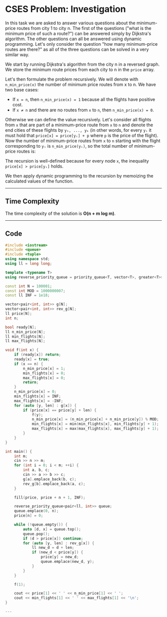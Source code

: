 # CSES Problem: Investigation

In this task we are asked to answer various questions about the
minimum-price routes from city 1 to city n. The first of the questions
("what is the minimum price of such a route?") can be answered simply
by Dijkstra's algorithm. The other questions can all be answered
using dynamic programming. Let's only consider the question
"how many minimum-price routes are there?" as all of the three questions
can be solved in a very similar way.

We start by running Dijkstra's algorithm from the city n in a reversed graph.
We store the minimum route prices from each city to n in the `price`
array.

Let's then formulate the problem recursively. We will denote with
`n_min_price(x)` the number of minimum price routes from x to n.
We have two base cases:

- If `x = n`, then `n_min_price(x) = 1` because all the flights
  have positive cost.
- If `x ≠ n` and there are no routes from `x` to `n`, then
  `n_min_price(x) = 0`.

Otherwise we can define the value recursively. Let's consider all flights
from `x` that are part of a minimum-price route from `x` to `n`
and denote the end cities of these flights by `y₁, ..., yₖ` (in other words,
for every `yᵢ` it must hold that `price[x] = price[yᵢ] + p` where
`p` is the price of the flight). Now the number of minimum-price routes from `x`
to `n` starting with the flight corresponding to `yᵢ` is
`n_min_price(yᵢ)`, so the total number of minimum-price routes is:


The recursion is well-defined because for every node `x`, the inequality
`price[x] > price[yᵢ]` holds.

We then apply dynamic programming to the recursion by memoizing the calculated
values of the function.

---

## Time Complexity

The time complexity of the solution is **O(n + m log m)**.

---

## Code

```cpp
#include <iostream>
#include <queue>
#include <tuple>
using namespace std;
using ll = long long;

template <typename T>
using reverse_priority_queue = priority_queue<T, vector<T>, greater<T>>;

const int N = 100001;
const int MOD = 1000000007;
const ll INF = 1e18;

vector<pair<int, int>> g[N];
vector<pair<int, int>> rev_g[N];
ll price[N];
int n;

bool ready[N];
ll n_min_price[N];
ll min_flights[N];
ll max_flights[N];

void f(int x) {
    if (ready[x]) return;
    ready[x] = true;
    if (x == n) {
        n_min_price[x] = 1;
        min_flights[x] = 0;
        max_flights[x] = 0;
        return;
    }
    n_min_price[x] = 0;
    min_flights[x] = INF;
    max_flights[x] = -INF;
    for (auto [y, len] : g[x]) {
        if (price[x] == price[y] + len) {
            f(y);
            n_min_price[x] = (n_min_price[x] + n_min_price[y]) % MOD;
            min_flights[x] = min(min_flights[x], min_flights[y] + 1);
            max_flights[x] = max(max_flights[x], max_flights[y] + 1);
        }
    }
}

int main() {
    int m;
    cin >> n >> m;
    for (int i = 0; i < m; ++i) {
        int a, b, c;
        cin >> a >> b >> c;
        g[a].emplace_back(b, c);
        rev_g[b].emplace_back(a, c);
    }

    fill(price, price + n + 1, INF);

    reverse_priority_queue<pair<ll, int>> queue;
    queue.emplace(0, n);
    price[n] = 0;

    while (!queue.empty()) {
        auto [d, x] = queue.top();
        queue.pop();
        if (d > price[x]) continue;
        for (auto [y, len] : rev_g[x]) {
            ll new_d = d + len;
            if (new_d < price[y]) {
                price[y] = new_d;
                queue.emplace(new_d, y);
            }
        }
    }

    f(1);

    cout << price[1] << ' ' << n_min_price[1] << ' ';
    cout << min_flights[1] << ' ' << max_flights[1] << '\n';
}

---
